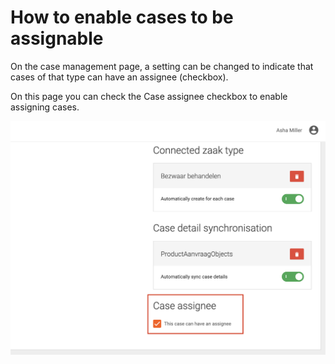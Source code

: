 # How to enable cases to be assignable

On the case management page, a setting can be changed to indicate that cases of that type can have an assignee (checkbox).

On this page you can check the Case assignee checkbox to enable assigning cases.

![Configuring a case assignee](img/case-assignee.png)
